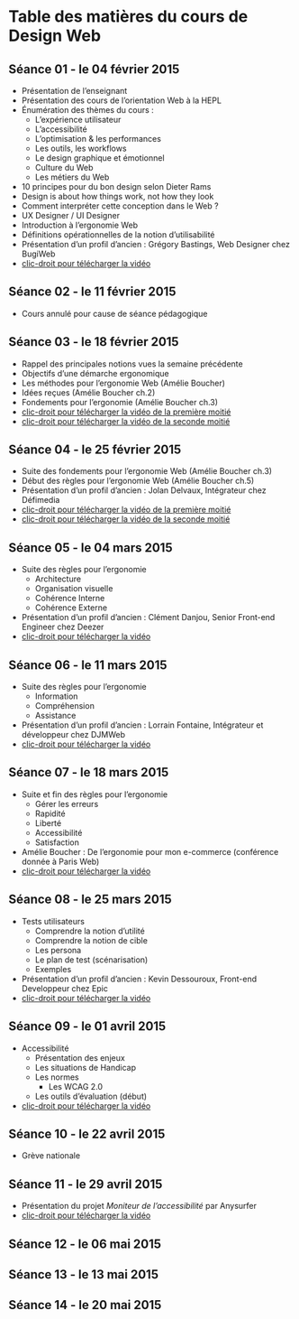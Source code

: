# Table des matières du cours de Design Web

## Séance 01 - le 04 février 2015

- Présentation de l’enseignant
- Présentation des cours de l’orientation Web à la HEPL
- Énumération des thèmes du cours :
	- L’expérience utilisateur
	- L’accessibilité
	- L’optimisation & les performances
	- Les outils, les workflows
	- Le design graphique et émotionnel
	- Culture du Web
	- Les métiers du Web
- 10 principes pour du bon design selon Dieter Rams
- Design is about how things work, not how they look
- Comment interpréter cette conception dans le Web ?
- UX Designer / UI Designer
- Introduction à l’ergonomie Web
- Définitions opérationnelles de la notion d’utilisabilité
- Présentation d’un profil d’ancien : Grégory Bastings, Web Designer chez BugiWeb
- [clic-droit pour télécharger la vidéo](http://www.domy.be/design-web/vids/c1.mov)

## Séance 02 - le 11 février 2015

- Cours annulé pour cause de séance pédagogique

## Séance 03 - le 18 février 2015

- Rappel des principales notions vues la semaine précédente
- Objectifs d’une démarche ergonomique
- Les méthodes pour l’ergonomie Web (Amélie Boucher)
- Idées reçues (Amélie Boucher ch.2)
- Fondements pour l’ergonomie (Amélie Boucher ch.3)
- [clic-droit pour télécharger la vidéo de la première moitié](http://www.domy.be/design-web/vids/c3-1.mov)
- [clic-droit pour télécharger la vidéo de la seconde moitié](http://www.domy.be/design-web/vids/c3-2.mov)

## Séance 04 - le 25 février 2015
- Suite des fondements pour l’ergonomie Web (Amélie Boucher ch.3)
- Début des règles pour l’ergonomie Web (Amélie Boucher ch.5)
- Présentation d’un profil d’ancien : Jolan Delvaux, Intégrateur chez Défimedia
- [clic-droit pour télécharger la vidéo de la première moitié](http://www.domy.be/design-web/vids/c4-1.mov)
- [clic-droit pour télécharger la vidéo de la seconde moitié](http://www.domy.be/design-web/vids/c4-2.mov)

## Séance 05 - le 04 mars 2015
- Suite des règles pour l’ergonomie
	- Architecture
	- Organisation visuelle
	- Cohérence Interne
	- Cohérence Externe
- Présentation d’un profil d’ancien : Clément Danjou, Senior Front-end Engineer chez Deezer
- [clic-droit pour télécharger la vidéo](http://www.domy.be/design-web/vids/c5.mp4)

## Séance 06 - le 11 mars 2015
- Suite des règles pour l’ergonomie
	- Information
	- Compréhension
	- Assistance
- Présentation d’un profil d’ancien : Lorrain Fontaine, Intégrateur et développeur chez DJMWeb
- [clic-droit pour télécharger la vidéo](http://www.domy.be/design-web/vids/c6.mp4)

## Séance 07 - le 18 mars 2015
- Suite et fin des règles pour l’ergonomie
	- Gérer les erreurs
	- Rapidité
	- Liberté
	- Accessibilité
	- Satisfaction
- Amélie Boucher : De l’ergonomie pour mon e-commerce (conférence donnée à Paris Web)
- [clic-droit pour télécharger la vidéo](http://www.domy.be/design-web/vids/c7.mp4)

## Séance 08 - le 25 mars 2015
- Tests utilisateurs
	- Comprendre la notion d’utilité
	- Comprendre la notion de cible
	- Les persona
	- Le plan de test (scénarisation)
	- Exemples
- Présentation d’un profil d’ancien : Kevin Dessouroux, Front-end Developpeur chez Epic
- [clic-droit pour télécharger la vidéo](http://www.domy.be/design-web/vids/c8.mp4)

## Séance 09 - le 01 avril 2015
- Accessibilité
	- Présentation des enjeux
	- Les situations de Handicap
	- Les normes
		- Les WCAG 2.0
	- Les outils d’évaluation (début)
- [clic-droit pour télécharger la vidéo](http://www.domy.be/design-web/vids/c9.mp4)

## Séance 10 - le 22 avril 2015
- Grève nationale

## Séance 11 - le 29 avril 2015
- Présentation du projet *Moniteur de l’accessibilité* par Anysurfer
- [clic-droit pour télécharger la vidéo](http://www.domy.be/design-web/vids/c10.mp4)

## Séance 12 - le 06 mai 2015

## Séance 13 - le 13 mai 2015

## Séance 14 - le 20 mai 2015

